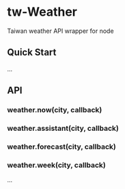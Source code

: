 # tw-Weather

Taiwan weather API wrapper for node

## Quick Start

...

API
--------
### weather.now(city, callback)


### weather.assistant(city, callback)


### weather.forecast(city, callback)


### weather.week(city, callback)

...

